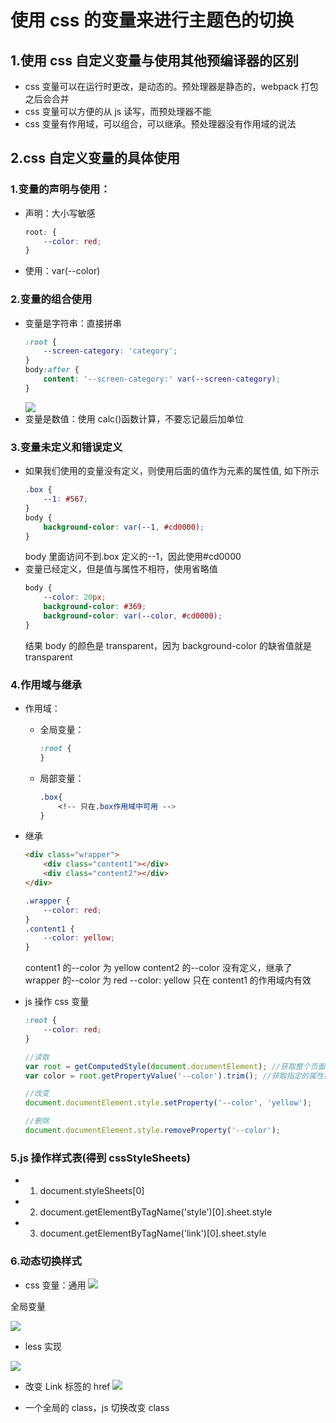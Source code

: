 # 使用 css 的变量来进行主题色的切换

## 1.使用 css 自定义变量与使用其他预编译器的区别

-   css 变量可以在运行时更改，是动态的。预处理器是静态的，webpack 打包之后会合并
-   css 变量可以方便的从 js 读写，而预处理器不能
-   css 变量有作用域，可以组合，可以继承。预处理器没有作用域的说法

## 2.css 自定义变量的具体使用

### 1.变量的声明与使用：

-   声明：大小写敏感

    ```css
    root: {
        --color: red;
    }
    ```

-   使用：var(--color)

### 2.变量的组合使用

-   变量是字符串：直接拼串
    ```css
    :root {
        --screen-category: 'category';
    }
    body:after {
        content: '--screen-category:' var(--screen-category);
    }
    ```
    ![](img/css%E5%8F%98%E9%87%8F-%E5%AD%97%E7%AC%A6%E4%B8%B2.png)
-   变量是数值：使用 calc()函数计算，不要忘记最后加单位

### 3.变量未定义和错误定义

-   如果我们使用的变量没有定义，则使用后面的值作为元素的属性值, 如下所示
    ```css
    .box {
        --1: #567;
    }
    body {
        background-color: var(--1, #cd0000);
    }
    ```
    body 里面访问不到.box 定义的--1，因此使用#cd0000
-   变量已经定义，但是值与属性不相符，使用省略值
    ```css
    body {
        --color: 20px;
        background-color: #369;
        background-color: var(--color, #cd0000);
    }
    ```
    结果 body 的颜色是 transparent，因为 background-color 的缺省值就是 transparent

### 4.作用域与继承

-   作用域：

    -   全局变量：

        ```css
        :root {
        }
        ```

    -   局部变量：

        ```css
        .box{
            <!-- 只在.box作用域中可用 -->
        }
        ```

-   继承

    ```html
    <div class="wrapper">
        <div class="content1"></div>
        <div class="content2"></div>
    </div>
    ```

    ```css
    .wrapper {
        --color: red;
    }
    .content1 {
        --color: yellow;
    }
    ```

    content1 的--color 为 yellow
    content2 的--color 没有定义，继承了 wrapper 的--color 为 red
    --color: yellow 只在 content1 的作用域内有效

-   js 操作 css 变量

    ```css
    :root {
        --color: red;
    }
    ```

    ```js
    //读取
    var root = getComputedStyle(document.documentElement); //获取整个页面的css属性名，返回一个对象
    var color = root.getPropertyValue('--color').trim(); //获取指定的属性值，去除头尾空格

    //改变
    document.documentElement.style.setProperty('--color', 'yellow');

    //删除
    document.documentElement.style.removeProperty('--color');
    ```

### 5.js 操作样式表(得到 cssStyleSheets)

-   1. document.styleSheets[0]
-   2. document.getElementByTagName('style')[0].sheet.style
-   3. document.getElementByTagName('link')[0].sheet.style

### 6.动态切换样式

-   css 变量：通用
    ![](img/%E5%8A%A8%E6%80%81%E5%88%87%E6%8D%A2%E6%A0%B7%E5%BC%8F.png)

全局变量

![](img/css%E5%85%A8%E5%B1%80%E5%8F%98%E9%87%8F.png)

-   less 实现

![](img/less%E5%8A%A8%E6%80%81%E5%88%87%E6%8D%A2.png)

-   改变 Link 标签的 href
    ![](img/Link%20href.png)

-   一个全局的 class，js 切换改变 class
